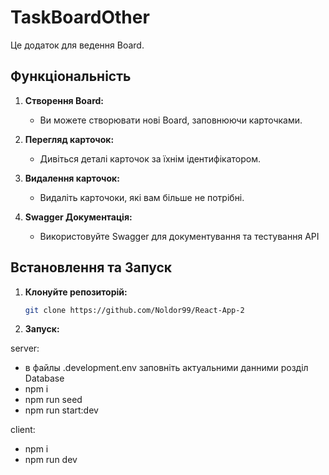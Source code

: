 # TaskBoardOther

Це додаток для ведення Board.

## Функціональність

1. **Створення Board:**

   - Ви можете створювати нові Board, заповнюючи карточками.

2. **Перегляд карточок:**

   - Дивіться деталі карточок за їхнім ідентифікатором.

3. **Видалення карточок:**

   - Видаліть карточоки, які вам більше не потрібні.

4. **Swagger Документація:**
   - Використовуйте Swagger для документування та тестування API

## Встановлення та Запуск

1. **Клонуйте репозиторій:**

   ```bash
   git clone https://github.com/Noldor99/React-App-2

   ```

2. **Запуск:**

server:
- в файлы .development.env заповніть актуальними данними розділ Database
- npm i
- npm run seed
- npm run start:dev

client:
- npm i
- npm run dev
